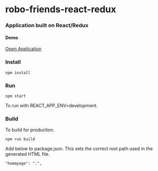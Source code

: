  
# robo-friends-react-redux  #


### Application built on React/Redux

#### Demo
<a href="https://rumi-w-2018.github.io/robo-friends-react-redux/index.html">
Open Application</a>


### Install


    npm install

### Run ###

    npm start

To run with REACT_APP_ENV=development.



### Build ###

To build for production. 

    npm run build




Add below to package.json.  This sets the correct root path used in the generated HTML file.


    "homepage": ".",

<br>

